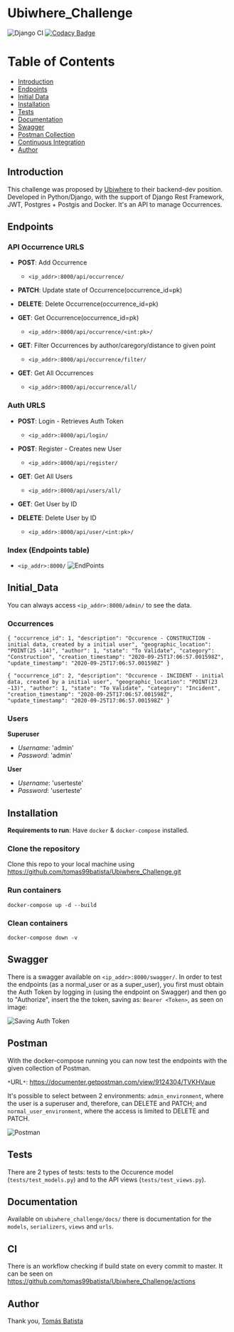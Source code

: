 # Ubiwhere_Challenge

![Django CI](https://github.com/tomas99batista/Ubiwhere_Challenge/workflows/Django%20CI/badge.svg)
[![Codacy Badge](https://app.codacy.com/project/badge/Grade/8b53fffa7400419e9acea1b6518163ac)](https://www.codacy.com?utm_source=github.com&amp;utm_medium=referral&amp;utm_content=tomas99batista/Ubiwhere_Challenge&amp;utm_campaign=Badge_Grade)

# Table of Contents  
-  [Introduction](#Introduction)
-  [Endpoints](#Endpoints)
-  [Initial Data](#Initial_Data)
-  [Installation](#Installation)
-  [Tests](#Tests)
-  [Documentation](#Documentation)
-  [Swagger](#Swagger)
-  [Postman Collection](#Postman)
-  [Continuous Integration](#CI)
-  [Author](#Author)

## Introduction
This challenge was proposed by [Ubiwhere](https://www.ubiwhere.com/) to their backend-dev position. 
Developed in Python/Django, with the support of Django Rest Framework, JWT, Postgres + Postgis and Docker.
It's an API to manage Occurrences.

## Endpoints

### API Occurrence URLS
-  **POST**: Add Occurrence
    - `<ip_addr>:8000/api/occurrence/`

-   **PATCH**: Update state of Occurrence(occurrence_id=pk)
-   **DELETE**: Delete Occurrence(occurrence_id=pk)
-   **GET**: Get Occurrence(occurrence_id=pk)
    -  `<ip_addr>:8000/api/occurrence/<int:pk>/`

-  **GET**: Filter Occurrences by author/caregory/distance to given point
    -  `<ip_addr>:8000/api/occurrence/filter/`


-  **GET**: Get All Occurrences
    -  `<ip_addr>:8000/api/occurrence/all/`

### Auth URLS
-  **POST**: Login - Retrieves Auth Token
    -  `<ip_addr>:8000/api/login/`

-  **POST**: Register - Creates new User
    -  `<ip_addr>:8000/api/register/`


-  **GET**: Get All Users
    -  `<ip_addr>:8000/api/users/all/`


-  **GET**: Get User by ID
-  **DELETE**: Delete User by ID
    -  `<ip_addr>:8000/api/user/<int:pk>/`


### Index (Endpoints table)
-  `<ip_addr>:8000/`
![EndPoints](https://i.imgur.com/jqPmvPY.png)

## Initial_Data
You can always access `<ip_addr>:8000/admin/` to see the data.

### Occurrences
`{
  "occurrence_id": 1,
  "description": "Occurence - CONSTRUCTION - initial data, created by a initial user",
  "geographic_location": "POINT(25 -14)",
  "author": 1,
  "state": "To Validate",
  "category": "Construction",
  "creation_timestamp": "2020-09-25T17:06:57.001598Z",
  "update_timestamp": "2020-09-25T17:06:57.001598Z"
}`
  
`{
  "occurrence_id": 2,
  "description": "Occurence - INCIDENT - initial data, created by a initial user",
  "geographic_location": "POINT(23 -13)",
  "author": 1,
  "state": "To Validate",
  "category": "Incident",
  "creation_timestamp": "2020-09-25T17:06:57.001598Z",
  "update_timestamp": "2020-09-25T17:06:57.001598Z"
}`

### Users
**Superuser**
- _Username_: 'admin'
- _Password_: 'admin'

**User**
- _Username_: 'userteste'
- _Password_: 'userteste'

## Installation

__Requirements to run__: Have `docker` & `docker-compose` installed.

### Clone the repository
Clone this repo to your local machine using https://github.com/tomas99batista/Ubiwhere_Challenge.git

### Run containers
`docker-compose up -d --build`

### Clean containers
`docker-compose down -v`

## Swagger
There is a swagger available on `<ip_addr>:8000/swagger/`. 
In order to test the endpoints (as a normal_user or as a super_user), you first must obtain the Auth Token by logging in (using the endpoint on Swagger) and then go to "Authorize", insert the the token, saving as: `Bearer <Token>`, as seen on image:

![Saving Auth Token](https://i.imgur.com/bK2SlLh.png)

## Postman
With the docker-compose running you can now test the endpoints with the given collection of Postman.

`*`URL`*`: <https://documenter.getpostman.com/view/9124304/TVKHVaue>

It's possible to select between 2 environments: `admin_environment`, where the user is a superuser and, therefore, can DELETE and PATCH; and `normal_user_environment`, where the access is limited to DELETE and PATCH.

![Postman](https://i.imgur.com/pdAQMnO.png)

## Tests
There are 2 types of tests: tests to the Occurence model (`tests/test_models.py`) and to the API views (`tests/test_views.py`).

## Documentation
Available on `ubiwhere_challenge/docs/` there is documentation for the `models`, `serializers`, `views` and `urls`.

## CI
There is an workflow checking if build state on every commit to master. It can be seen on <https://github.com/tomas99batista/Ubiwhere_Challenge/actions>

## Author
Thank you,
[Tomás Batista](https://github.com/tomas99batista)
